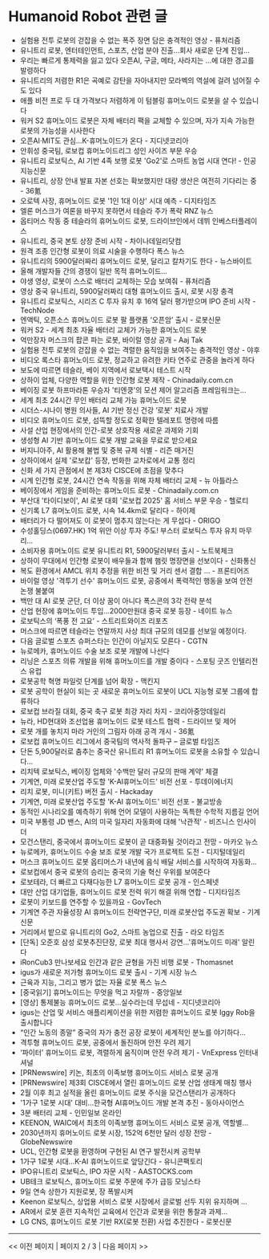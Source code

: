 # Humanoid Robot 관련 글

- 실험용 전투 로봇의 걷잡을 수 없는 폭주 장면 담은 충격적인 영상 - 퓨처리즘
- 유니트리 로봇, 엔터테인먼트, 스포츠, 산업 분야 진출…회사 새로운 단계 진입…
- 우리는 빠르게 통제력을 잃고 있다 오픈AI, 구글, 메타, 사라지는 …에 대한 경고를 발령하다
- 유니트리의 저렴한 R1은 곡예로 감탄을 자아내지만 모라벡의 역설에 걸려 넘어질 수도 있다
- 애플 비전 프로 두 대 가격보다 저렴하게 이 텀블링 휴머노이드 로봇을 살 수 있습니다
- 워커 S2 휴머노이드 로봇은 자체 배터리 팩을 교체할 수 있으며, 자가 지속 가능한 로봇의 가능성을 시사한다
- 오픈AI·MIT도 관심…K-휴머노이드가 온다 - 지디넷코리아
- 안휘성 중국팀, 로보컵 휴머노이드리그 성인 사이즈 부문 우승
- 유니트리 로보틱스, AI 기반 4족 보행 로봇 'Go2'로 스마트 농업 시대 연다! - 인공지능신문
- 유니트리, 상장 안내 발표 자본 선호는 확보했지만 대량 생산은 여전히 기다리는 중 - 36氪
- 오로텍 사장, 휴머노이드 로봇 '1인 1대 이상' 시대 예측 - 디지타임즈
- 엘론 머스크가 여론을 바꾸지 못하면서 테슬라 주가 폭락  RNZ 뉴스
- 옵티머스 작동 중 테슬라의 휴머노이드 로봇, 드라이브인에서 데뷔  인베스터플레이스
- 유니트리, 중국 본토 상장 준비 시작 - 차이나데일리닷컴
- 원격 조종 인간형 로봇이 의료 시술을 수행하다  폭스 뉴스
- 유니트리의 5900달러짜리 휴머노이드 로봇, 달리고 칼차기도 한다 - 뉴스바이트
- 올해 개발자들 간의 경쟁이 일반 목적 휴머노이드…
- 야생 영상, 로봇이 스스로 배터리 교체하는 모습 보여줘 - 퓨처리즘
- 영상 중국 유니트리, 5900달러짜리 대형 휴머노이드 출시, 로봇 시장 충격
- 유니트리 로보틱스, 시리즈 C 투자 유치 후 16억 달러 평가받으며 IPO 준비 시작 - TechNode
- 엔액틱, 오픈소스 휴머노이드 로봇 팔 플랫폼 ‘오픈암’ 출시 - 로봇신문
- 워커 S2 - 세계 최초 자율 배터리 교체가 가능한 휴머노이드 로봇
- 억만장자 머스크의 팝콘 파는 로봇, 바이럴 영상 공개 - Aaj Tak
- 실험용 전투 로봇의 걷잡을 수 없는 격렬한 움직임을 보여주는 충격적인 영상 - 야후
- 비디오 록스타 휴머노이드 로봇, 정교하고 유려한 키타 연주로 관중을 놀라게 하다
- 보도에 따르면 테슬라, 베이 지역에서 로보택시 테스트 시작
- 상하이 업체, 다양한 역할을 위한 인간형 로봇 제작 - Chinadaily.com.cn
- 베이징 로봇 하프마라톤 우승자 '티엔쿵'의 모션 제어 알고리즘 프레임워크는…
- 세계 최초 24시간 무인 배터리 교체 가능 휴머노이드 로봇
- 시더스-시나이 병원 의사들, AI 기반 정신 건강 ‘로봇’ 치료사 개발
- 비디오 휴머노이드 로봇, 섬뜩할 정도로 정확한 텔레포트 명령에 따름
- 사설 산업 현장에서의 인간-로봇 상호작용 새로운 과제와 기회
- 생성형 AI 기반 휴머노이드 로봇 개발 교육을 무료로 받으세요
- 버지니아주, AI 활용해 불법 및 중복 규제 식별 - 리즌 매거진
- 상하이에서 실제 '로보캅' 등장, 번화한 교차로에서 교통 정리
- 신화 세 가지 관점에서 본 제3차 CISCE에 초점을 맞추다
- 시계 인간형 로봇, 24시간 연속 작동을 위해 자체 배터리 교체 - 뉴 아틀라스
- 베이징에서 게임을 준비하는 휴머노이드 로봇 - Chinadaily.com.cn
- 부산대 '타이디보이', AI 로봇 대회 '로보컵 2025' 홈 서비스 부문 우승 - 헬로티
- 신기록 L7 휴머노이드 로봇, 시속 14.4km로 달리다 - 하이제
- 배터리가 다 떨어져도 이 로봇이 멈추지 않는다는 게 무섭다 - ORIGO
- 수성홀딩스(0697.HK) 1억 위안 이상 투자 주도! 부스터 로보틱스 투자 유치 마무리...
- 소비자용 휴머노이드 로봇 유니트리 R1, 5900달러부터 출시 - 노트북체크
- 상하이 무대에서 인간형 로봇이 배우들과 함께 햄릿 명장면을 선보이다 - 신화통신
- 복도 환경에서 AMCL 위치 추정을 위한 비전 및 거리 센서 결합 ... - 프론티어즈
- 바이럴 영상 '격투기 선수' 휴머노이드 로봇, 공중에서 폭력적인 행동을 보여 안전 논쟁 불붙여
- 백만 대 AI 로봇 군단, 더 이상 꿈이 아니다 폭스콘의 3각 전략 분석
- 산업 현장에 휴머노이드 투입…2000만원대 중국 로봇 등장 - 네이트 뉴스
- 로보틱스의 ‘폭풍 전 고요’ - 스트리트와이즈 리포츠
- 머스크에 따르면 테슬라는 연말까지 사상 최대 규모의 데모를 선보일 예정이다.
- 다음 글로벌 스포츠 슈퍼스타는 인간이 아닐지도 모른다 - CGTN
- 뉴로메카, 휴머노이드 수술 보조 로봇 개발에 나선다
- 리닝은 스포츠 의류 개발을 위해 휴머노이드를 개발 중이다 - 스포팅 굿즈 인텔리전스 유럽
- 로봇공학 혁명 파일럿 단계를 넘어 확장 - 맥킨지
- 로봇 공학이 현실이 되는 곳 새로운 휴머노이드 로봇이 UCL 지능형 로봇 그룹에 합류하다
- 로보컵 브라질 대회, 중국 축구 로봇 최강 자리 차지 - 코리아중앙데일리
- 뉴라, HD현대와 조선업용 휴머노이드 로봇 테스트 협력 - 드라이브 및 제어
- 로봇 개를 놓치지 마라 거인의 그림자 아래 공격 개시 - 36氪
- 로보컵 휴머노이드 리그에서 중국팀의 역사적 돌파구 – 글로벌 타임즈
- 단돈 5,900달러로 춤추는 중국산 유니트리 R1 휴머노이드 로봇을 소유할 수 있습니다…
- 리치텍 로보틱스, 베이징 업체와 '수백만 달러 규모의 판매 계약' 체결
- 기계연, 미래 로봇산업 주도할 'K-AI휴머노이드' 비전 선포 - 투데이에너지
- 리치 로봇, 미니(키트) 버전 출시 - Hackaday
- 기계연, 미래 로봇산업 주도할 'K-AI 휴머노이드' 비전 선포 - 불교방송
- 동적인 시나리오를 예측하기 위해 언어 모델이 사용하는 독특한 수학적 지름길 언어
- 미국 부통령 JD 밴스, AI의 미국 일자리 자동화에 대해 '낙관적' - 비즈니스 인사이더
- 모건스탠리, 중국에서 휴머노이드 로봇이 곧 대중화될 것이라고 전망 - 마카오 뉴스
- 뉴로메카, 휴머노이드 수술 보조 로봇 개발 국가 프로젝트 도전 - 디지털데일리
- 머스크 휴머노이드 로봇 옵티머스가 내년에 음식 배달 서비스를 시작하여 자동화...
- 로보컵에서 중국 로봇의 승리는 중국의 기술 혁신 우위를 보여준다
- 로보테라, 더 빠르고 다재다능한 L7 휴머노이드 로봇 공개 - 인스페넷
- 대만 산업 대기업들, 휴머노이드 로봇 전력 위기 해결 위해 연합 - 디지타임즈
- 로봇이 키보드를 연주할 수 있을까요 - GovTech
- 기계연 주관 자율성장 AI 휴머노이드 전략연구단, 미래 로봇산업 주도권 확보 - 기계신문
- 거리에서 밭으로 유니트리의 Go2, 스마트 농업으로 진출 - 라오 타임즈
- [단독] 오준호 삼성 로봇추진단장, 로봇 최대 행사서 강연…'휴머노이드 미래' 알린다
- iRonCub3 만나보세요 인간과 같은 균형을 가진 비행 로봇 - Thomasnet
- igus가 새로운 저가형 휴머노이드 로봇 출시 - 기계 시장 뉴스
- 근육과 지능, 그리고 병가 없는 자율 로봇  폭스 뉴스
- [중국읽기] 휴머노이드는 무엇을 먹고 자랄까 - 중앙일보
- [영상] 통제불능 휴머노이드 로봇…실수라는데 무섭네 - 지디넷코리아
- igus는 산업 및 서비스 애플리케이션을 위한 저렴한 휴머노이드 로봇 Iggy Rob을 출시합니다
- “인간 노동의 종말” 중국의 자가 충전 공장 로봇이 세계적인 분노를 야기하다…
- 격투형 휴머노이드 로봇, 공중에서 돌진하며 안전 우려 제기
- ‘파이터’ 휴머노이드 로봇, 격렬하게 움직이며 안전 우려 제기 - VnExpress 인터내셔널
- [PRNewswire] 키논, 최초의 이족보행 휴머노이드 서비스 로봇 공개
- [PRNewswire] 제3회 CISCE에서 열린 휴머노이드 로봇 산업 생태계 매칭 행사
- 2월 이후 최고 실적을 올린 휴머노이드 로봇 주식을 모건스탠리가 공개하다
- '1가구 1로봇 시대' 대비…한국형 AI휴머노이드 개발 본격 추진 - 동아사이언스
- 3분 배터리 교체 - 인민일보 온라인
- KEENON, WAIC에서 최초의 이족보행 휴머노이드 서비스 로봇 공개, 역할별…
- 2030년까지 휴머노이드 로봇 시장, 152억 6천만 달러 성장 전망 - GlobeNewswire
- UCL, 인간형 로봇을 환영하며 구현된 AI 연구 발전시켜  공학부
- 1가구 1로봇 시대…K-AI 휴머노이드로 앞당긴다 - 유니콘팩토리
- IPO유니트리 로보틱스, IPO 자문 시작 - AASTOCKS.com
- UB테크 로보틱스, 휴머노이드 로봇 주문에 주가 급등  모닝스타
- 9일 연속 상한가 지원로봇, 장 폭발시켜
- Keenon 로보틱스, 상업용 서비스 로봇 시장에서 글로벌 선두 지위 유지하며 …
- AR에서 로봇 훈련 지속적인 교육에서 인간과 로봇을 위한 통찰과 과제…
- LG CNS, 휴머노이드 로봇 기반 RX(로봇 전환) 사업 추진한다 - 로봇신문

---
<< 이전 페이지  |  페이지 2 / 3  |  다음 페이지 >>